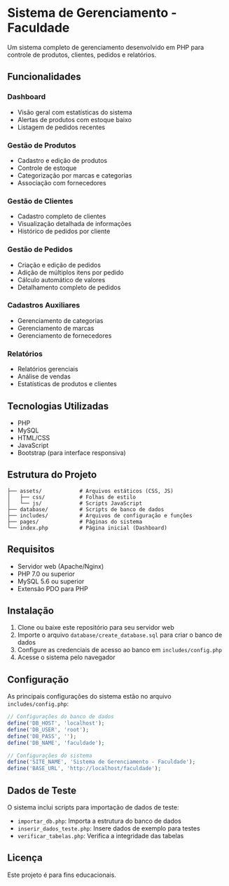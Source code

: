# Sistema de Gerenciamento - Faculdade

Um sistema completo de gerenciamento desenvolvido em PHP para controle de produtos, clientes, pedidos e relatórios.

## Funcionalidades

### Dashboard
- Visão geral com estatísticas do sistema
- Alertas de produtos com estoque baixo
- Listagem de pedidos recentes

### Gestão de Produtos
- Cadastro e edição de produtos
- Controle de estoque
- Categorização por marcas e categorias
- Associação com fornecedores

### Gestão de Clientes
- Cadastro completo de clientes
- Visualização detalhada de informações
- Histórico de pedidos por cliente

### Gestão de Pedidos
- Criação e edição de pedidos
- Adição de múltiplos itens por pedido
- Cálculo automático de valores
- Detalhamento completo de pedidos

### Cadastros Auxiliares
- Gerenciamento de categorias
- Gerenciamento de marcas
- Gerenciamento de fornecedores

### Relatórios
- Relatórios gerenciais
- Análise de vendas
- Estatísticas de produtos e clientes

## Tecnologias Utilizadas

- PHP
- MySQL
- HTML/CSS
- JavaScript
- Bootstrap (para interface responsiva)

## Estrutura do Projeto

```
├── assets/            # Arquivos estáticos (CSS, JS)
│   ├── css/           # Folhas de estilo
│   └── js/            # Scripts JavaScript
├── database/          # Scripts de banco de dados
├── includes/          # Arquivos de configuração e funções
├── pages/             # Páginas do sistema
└── index.php          # Página inicial (Dashboard)
```

## Requisitos

- Servidor web (Apache/Nginx)
- PHP 7.0 ou superior
- MySQL 5.6 ou superior
- Extensão PDO para PHP

## Instalação

1. Clone ou baixe este repositório para seu servidor web
2. Importe o arquivo `database/create_database.sql` para criar o banco de dados
3. Configure as credenciais de acesso ao banco em `includes/config.php`
4. Acesse o sistema pelo navegador

## Configuração

As principais configurações do sistema estão no arquivo `includes/config.php`:

```php
// Configurações do banco de dados
define('DB_HOST', 'localhost');
define('DB_USER', 'root');
define('DB_PASS', '');
define('DB_NAME', 'faculdade');

// Configurações do sistema
define('SITE_NAME', 'Sistema de Gerenciamento - Faculdade');
define('BASE_URL', 'http://localhost/faculdade');
```

## Dados de Teste

O sistema inclui scripts para importação de dados de teste:

- `importar_db.php`: Importa a estrutura do banco de dados
- `inserir_dados_teste.php`: Insere dados de exemplo para testes
- `verificar_tabelas.php`: Verifica a integridade das tabelas

## Licença

Este projeto é para fins educacionais.
